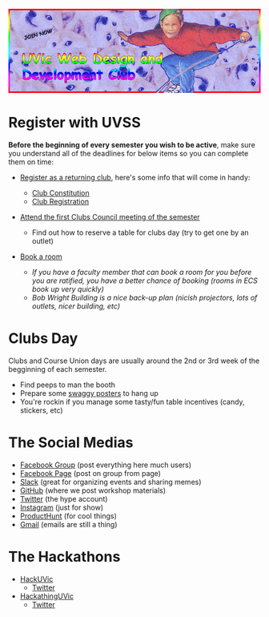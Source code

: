 
![much-hype](graphics/readmegraphic.png)

# Register with UVSS

**Before the beginning of every semester you wish to be active**, make sure you understand all of the deadlines for below items so you can complete them on time:

- [Register as a returning club](https://uvss.ca/student-groups/clubs/registration-resources/returning-club/), here's some info that will come in handy:
    * [Club Constitution](club-admin/constitution.md)
    * [Club Registration](club-admin/club-registration.md)


- [Attend the first Clubs Council meeting of the semester](https://uvss.ca/clubs/)
   * Find out how to reserve a table for clubs day (try to get one by an outlet)


- [Book a room](http://www.uvic.ca/registrar/students/services/index.php)
   * *If you have a faculty member that can book a room for you before you are ratified, you have a better chance of booking (rooms in ECS book up very quickly)*
   * *Bob Wright Building is a nice back-up plan (nicish projectors, lots of outlets, nicer building, etc)*

# Clubs Day

Clubs and Course Union days are usually around the 2nd or 3rd week of the begginning of each semester.

- Find peeps to man the booth
- Prepare some [swaggy posters](clubs-day-posters) to hang up
- You're rockin if you manage some tasty/fun table incentives (candy, stickers, etc)

# The Social Medias

- [Facebook Group](https://www.facebook.com/groups/uvicwebdev) (post everything here much users)
- [Facebook Page](https://www.facebook.com/UVicWebDev) (post on group from page)
- [Slack](https://webdevclub.slack.com) (great for organizing events and sharing memes)
- [GitHub](https://github.com/uvicwebdev) (where we post workshop materials)
- [Twitter](https://twitter.com/uvicwebdev) (the hype account)
- [Instagram](https://www.instagram.com/uvicwebdev) (just for show)
- [ProductHunt](https://www.producthunt.com/@uvic_io) (for cool things)
- [Gmail](@uvicwebdev@gmail.com) (emails are still a thing)

# The Hackathons

- [HackUVic](http://www.hackuvic.com)
   - [Twitter](https://twitter.com/hackuvic)
- [HackathingUVic](http://hackathinguvic.com )
   - [Twitter](https://twitter.com/HackathingUVic)


